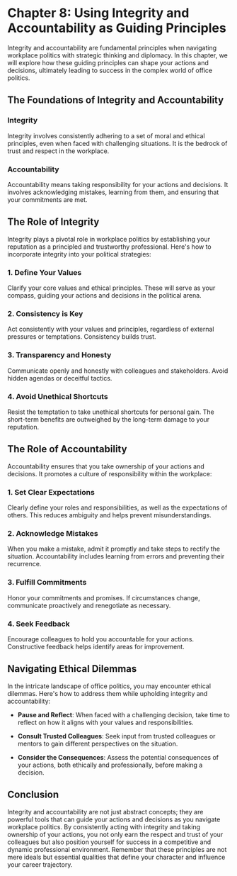 Chapter 8: Using Integrity and Accountability as Guiding Principles
===================================================================

Integrity and accountability are fundamental principles when navigating workplace politics with strategic thinking and diplomacy. In this chapter, we will explore how these guiding principles can shape your actions and decisions, ultimately leading to success in the complex world of office politics.

The Foundations of Integrity and Accountability
-----------------------------------------------

### **Integrity**

Integrity involves consistently adhering to a set of moral and ethical principles, even when faced with challenging situations. It is the bedrock of trust and respect in the workplace.

### **Accountability**

Accountability means taking responsibility for your actions and decisions. It involves acknowledging mistakes, learning from them, and ensuring that your commitments are met.

The Role of Integrity
---------------------

Integrity plays a pivotal role in workplace politics by establishing your reputation as a principled and trustworthy professional. Here's how to incorporate integrity into your political strategies:

### **1. Define Your Values**

Clarify your core values and ethical principles. These will serve as your compass, guiding your actions and decisions in the political arena.

### **2. Consistency is Key**

Act consistently with your values and principles, regardless of external pressures or temptations. Consistency builds trust.

### **3. Transparency and Honesty**

Communicate openly and honestly with colleagues and stakeholders. Avoid hidden agendas or deceitful tactics.

### **4. Avoid Unethical Shortcuts**

Resist the temptation to take unethical shortcuts for personal gain. The short-term benefits are outweighed by the long-term damage to your reputation.

The Role of Accountability
--------------------------

Accountability ensures that you take ownership of your actions and decisions. It promotes a culture of responsibility within the workplace:

### **1. Set Clear Expectations**

Clearly define your roles and responsibilities, as well as the expectations of others. This reduces ambiguity and helps prevent misunderstandings.

### **2. Acknowledge Mistakes**

When you make a mistake, admit it promptly and take steps to rectify the situation. Accountability includes learning from errors and preventing their recurrence.

### **3. Fulfill Commitments**

Honor your commitments and promises. If circumstances change, communicate proactively and renegotiate as necessary.

### **4. Seek Feedback**

Encourage colleagues to hold you accountable for your actions. Constructive feedback helps identify areas for improvement.

Navigating Ethical Dilemmas
---------------------------

In the intricate landscape of office politics, you may encounter ethical dilemmas. Here's how to address them while upholding integrity and accountability:

* **Pause and Reflect**: When faced with a challenging decision, take time to reflect on how it aligns with your values and responsibilities.

* **Consult Trusted Colleagues**: Seek input from trusted colleagues or mentors to gain different perspectives on the situation.

* **Consider the Consequences**: Assess the potential consequences of your actions, both ethically and professionally, before making a decision.

Conclusion
----------

Integrity and accountability are not just abstract concepts; they are powerful tools that can guide your actions and decisions as you navigate workplace politics. By consistently acting with integrity and taking ownership of your actions, you not only earn the respect and trust of your colleagues but also position yourself for success in a competitive and dynamic professional environment. Remember that these principles are not mere ideals but essential qualities that define your character and influence your career trajectory.
